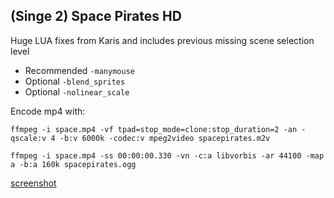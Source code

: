 ## (Singe 2) Space Pirates HD

Huge LUA fixes from Karis and includes previous missing scene selection level

* Recommended `-manymouse`
* Optional `-blend_sprites`
* Optional `-nolinear_scale`


Encode mp4 with:

    ffmpeg -i space.mp4 -vf tpad=stop_mode=clone:stop_duration=2 -an -qscale:v 4 -b:v 6000k -codec:v mpeg2video spacepirates.m2v

    ffmpeg -i space.mp4 -ss 00:00:00.330 -vn -c:a libvorbis -ar 44100 -map a -b:a 160k spacepirates.ogg


[screenshot](spacepirates.png)
